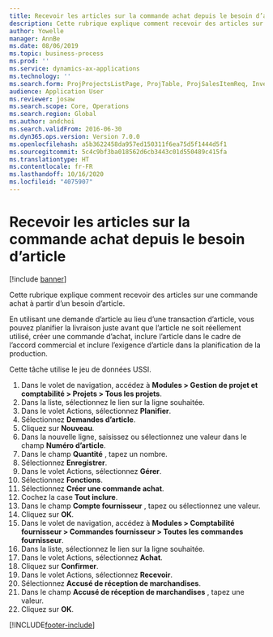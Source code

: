 ```yaml
---
title: Recevoir les articles sur la commande achat depuis le besoin d’article
description: Cette rubrique explique comment recevoir des articles sur une commande achat à partir d’un besoin d’article.
author: Yowelle
manager: AnnBe
ms.date: 08/06/2019
ms.topic: business-process
ms.prod: ''
ms.service: dynamics-ax-applications
ms.technology: ''
ms.search.form: ProjProjectsListPage, ProjTable, ProjSalesItemReq, InventItemIdLookupSimple, PurchCreateFromSalesOrder, VendAccountItemLookup, PurchTable, PurchEditLines
audience: Application User
ms.reviewer: josaw
ms.search.scope: Core, Operations
ms.search.region: Global
ms.author: andchoi
ms.search.validFrom: 2016-06-30
ms.dyn365.ops.version: Version 7.0.0
ms.openlocfilehash: a5b3622458da957ed150311f6ea75d5f1444d5f1
ms.sourcegitcommit: 5c4c9bf3ba018562d6cb3443c01d550489c415fa
ms.translationtype: HT
ms.contentlocale: fr-FR
ms.lasthandoff: 10/16/2020
ms.locfileid: "4075907"
---
```

# <a name="receive-items-on-purchase-order-from-item-requirement"></a>Recevoir les articles sur la commande achat depuis le besoin d’article

[!include [banner](../../includes/banner.md)]

Cette rubrique explique comment recevoir des articles sur une commande achat à partir d’un besoin d’article.

En utilisant une demande d’article au lieu d’une transaction d’article, vous pouvez planifier la livraison juste avant que l’article ne soit réellement utilisé, créer une commande d’achat, inclure l’article dans le cadre de l’accord commercial et inclure l’exigence d’article dans la planification de la production. 

Cette tâche utilise le jeu de données USSI.

1. Dans le volet de navigation, accédez à **Modules > Gestion de projet et comptabilité > Projets > Tous les projets**.
2. Dans la liste, sélectionnez le lien sur la ligne souhaitée.
3. Dans le volet Actions, sélectionnez **Planifier**.
4. Sélectionnez **Demandes d’article**.
5. Cliquez sur **Nouveau**.
6. Dans la nouvelle ligne, saisissez ou sélectionnez une valeur dans le champ **Numéro d’article**.
7. Dans le champ **Quantité** , tapez un nombre.
8. Sélectionnez **Enregistrer**.
9. Dans le volet Actions, sélectionnez **Gérer**.
10. Sélectionnez **Fonctions**.
11. Sélectionnez **Créer une commande achat**.
12. Cochez la case **Tout inclure**.
13. Dans le champ **Compte fournisseur** , tapez ou sélectionnez une valeur.
14. Cliquez sur **OK**.
15. Dans le volet de navigation, accédez à **Modules > Comptabilité fournisseur > Commandes fournisseur > Toutes les commandes fournisseur**.
16. Dans la liste, sélectionnez le lien sur la ligne souhaitée.
17. Dans le volet Actions, sélectionnez **Achat**.
18. Cliquez sur **Confirmer**.
19. Dans le volet Actions, sélectionnez **Recevoir**.
20. Sélectionnez **Accusé de réception de marchandises**.
21. Dans le champ **Accusé de réception de marchandises** , tapez une valeur.
22. Cliquez sur **OK**.



[!INCLUDE[footer-include](../../includes/footer-banner.md)]